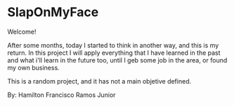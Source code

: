 # SlapOnMyFace
Welcome! 

After some months, today I started to think in another way, and this is my return. In this project I will apply everything that I have learned in the past and what i'll learn in the future too, until I geb some job in the area, or found my own business. 

This is a random project, and it has not a main objetive defined. 

By: Hamilton Francisco Ramos Junior
